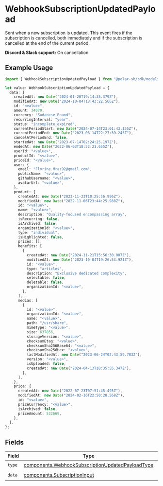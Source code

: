# WebhookSubscriptionUpdatedPayload

Sent when a new subscription is updated. This event fires if the subscription is cancelled, both immediately and if the subscription is cancelled at the end of the current period.

**Discord & Slack support:** On cancellation

## Example Usage

```typescript
import { WebhookSubscriptionUpdatedPayload } from "@polar-sh/sdk/models/components";

let value: WebhookSubscriptionUpdatedPayload = {
  data: {
    createdAt: new Date("2024-01-20T19:14:35.379Z"),
    modifiedAt: new Date("2024-10-04T18:43:22.566Z"),
    id: "<value>",
    amount: 34070,
    currency: "Sudanese Pound",
    recurringInterval: "year",
    status: "incomplete_expired",
    currentPeriodStart: new Date("2024-07-14T23:01:43.155Z"),
    currentPeriodEnd: new Date("2023-06-14T22:27:39.245Z"),
    cancelAtPeriodEnd: false,
    startedAt: new Date("2023-07-14T02:24:25.197Z"),
    endedAt: new Date("2022-06-03T18:52:21.655Z"),
    userId: "<value>",
    productId: "<value>",
    priceId: "<value>",
    user: {
      email: "Florine.Mraz92@gmail.com",
      publicName: "<value>",
      githubUsername: "<value>",
      avatarUrl: "<value>",
    },
    product: {
      createdAt: new Date("2023-11-23T10:25:56.996Z"),
      modifiedAt: new Date("2022-11-06T23:44:25.988Z"),
      id: "<value>",
      name: "<value>",
      description: "Quality-focused encompassing array",
      isRecurring: false,
      isArchived: false,
      organizationId: "<value>",
      type: "individual",
      isHighlighted: false,
      prices: [],
      benefits: [
        {
          createdAt: new Date("2024-11-21T15:56:30.007Z"),
          modifiedAt: new Date("2023-10-04T19:26:53.921Z"),
          id: "<value>",
          type: "articles",
          description: "Exclusive dedicated complexity",
          selectable: false,
          deletable: false,
          organizationId: "<value>",
        },
      ],
      medias: [
        {
          id: "<value>",
          organizationId: "<value>",
          name: "<value>",
          path: "/usr/share",
          mimeType: "<value>",
          size: 637856,
          storageVersion: "<value>",
          checksumEtag: "<value>",
          checksumSha256Base64: "<value>",
          checksumSha256Hex: "<value>",
          lastModifiedAt: new Date("2023-06-24T02:43:59.783Z"),
          version: "<value>",
          isUploaded: false,
          createdAt: new Date("2024-04-13T18:35:55.347Z"),
        },
      ],
    },
    price: {
      createdAt: new Date("2022-07-23T07:51:45.495Z"),
      modifiedAt: new Date("2024-02-16T22:50:28.568Z"),
      id: "<value>",
      priceCurrency: "<value>",
      isArchived: false,
      priceAmount: 532669,
    },
  },
};
```

## Fields

| Field                                                                                                                | Type                                                                                                                 | Required                                                                                                             | Description                                                                                                          |
| -------------------------------------------------------------------------------------------------------------------- | -------------------------------------------------------------------------------------------------------------------- | -------------------------------------------------------------------------------------------------------------------- | -------------------------------------------------------------------------------------------------------------------- |
| `type`                                                                                                               | [components.WebhookSubscriptionUpdatedPayloadType](../../models/components/webhooksubscriptionupdatedpayloadtype.md) | :heavy_check_mark:                                                                                                   | N/A                                                                                                                  |
| `data`                                                                                                               | [components.SubscriptionInput](../../models/components/subscriptioninput.md)                                         | :heavy_check_mark:                                                                                                   | N/A                                                                                                                  |